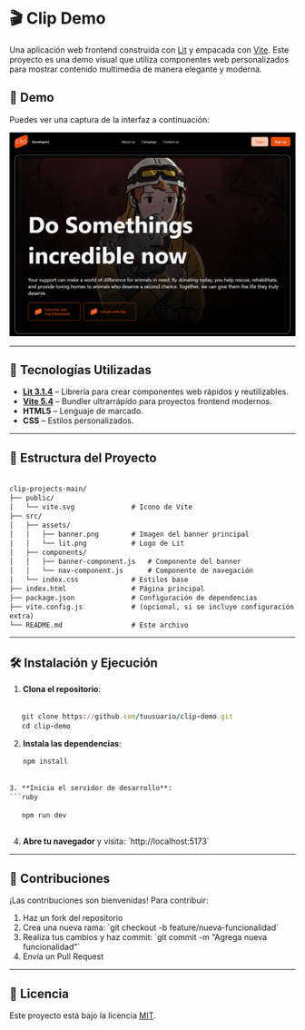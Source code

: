 # 🎬 Clip Demo

Una aplicación web frontend construida con [Lit](https://lit.dev/) y empacada con [Vite](https://vitejs.dev/). Este proyecto es una demo visual que utiliza componentes web personalizados para mostrar contenido multimedia de manera elegante y moderna.

## 🚀 Demo

Puedes ver una captura de la interfaz a continuación:

![Captura de pantalla de la app](./localhost_5173_.png)

---

## 🧱 Tecnologías Utilizadas

- **[Lit 3.1.4](https://lit.dev/)** – Librería para crear componentes web rápidos y reutilizables.
- **[Vite 5.4](https://vitejs.dev/)** – Bundler ultrarrápido para proyectos frontend modernos.
- **HTML5** – Lenguaje de marcado.
- **CSS** – Estilos personalizados.

---

## 📁 Estructura del Proyecto

```

clip-projects-main/
├── public/
│   └── vite.svg              # Icono de Vite
├── src/
│   ├── assets/
│   │   ├── banner.png        # Imagen del banner principal
│   │   └── lit.png           # Logo de Lit
│   ├── components/
│   │   ├── banner-component.js   # Componente del banner
│   │   └── nav-component.js      # Componente de navegación
│   └── index.css             # Estilos base
├── index.html                # Página principal
├── package.json              # Configuración de dependencias
├── vite.config.js            # (opcional, si se incluye configuración extra)
└── README.md                 # Este archivo
```

---

## 🛠️ Instalación y Ejecución

1. **Clona el repositorio**:
```ruby
 
   git clone https://github.com/tuusuario/clip-demo.git
   cd clip-demo
```

2. **Instala las dependencias**:

   ```ruby
   npm install
  
```
3. **Inicia el servidor de desarrollo**:
```ruby

   npm run dev
   
```
4. **Abre tu navegador** y visita: \`http://localhost:5173\`

---

## 👥 Contribuciones

¡Las contribuciones son bienvenidas! Para contribuir:

1. Haz un fork del repositorio
2. Crea una nueva rama: \`git checkout -b feature/nueva-funcionalidad\`
3. Realiza tus cambios y haz commit: \`git commit -m "Agrega nueva funcionalidad"\`
4. Envía un Pull Request

---


## 📄 Licencia

Este proyecto está bajo la licencia [MIT](LICENSE).
